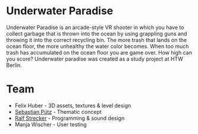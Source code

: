 # Underwater Paradise
Underwater Paradise is an arcade-style VR shooter in which you have to collect garbage that is thrown into the ocean by using grappling guns and throwing it into the correct recycling bin. The more trash that lands on the ocean floor, the more unhealthy the water color becomes. When too much trash has accumulated on the ocean floor you are game over. How high can you score? Underwater paradise was created as a study project at HTW Berlin.

# Team
- Felix Huber - 3D assets, textures & level design
- [Sebastian Pütz](https://www.linkedin.com/in/sebastian-ptz/) - Thematic concept
- [Ralf Strecker](https://ralfstrecker.com) - Programming & sound design
- Manja Wischer - User testing

